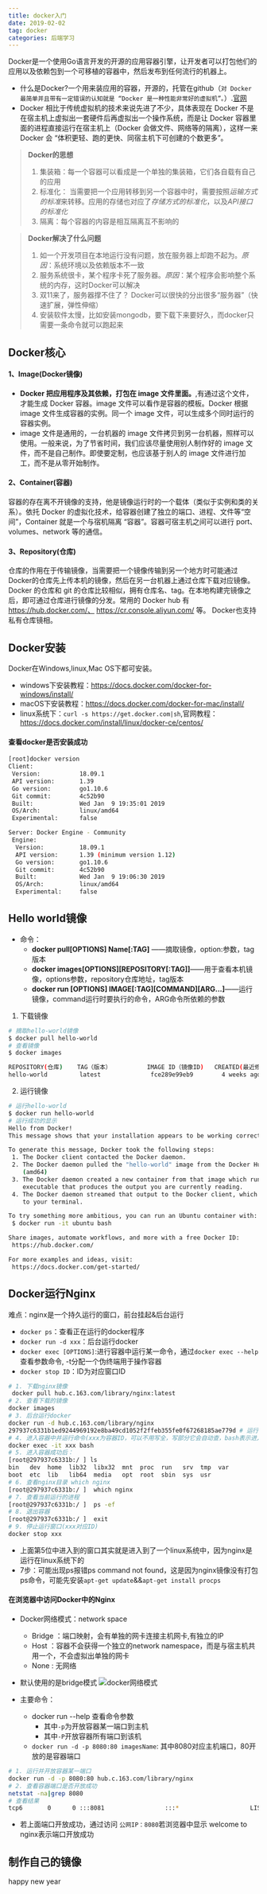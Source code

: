 ```yaml
---
title: docker入门
date: 2019-02-02
tag: docker
categories: 后端学习
---
```

Docker是一个使用Go语言开发的开源的应用容器引擎，让开发者可以打包他们的应用以及依赖包到一个可移植的容器中，然后发布到任何流行的机器上。
- 什么是Docker?一个用来装应用的容器，开源的，托管在github（`对 Docker 最简单并且带有一定错误的认知就是 “Docker 是一种性能非常好的虚拟机”。`）.[官网](https://www.docker.com/)
- Docker 相比于传统虚拟机的技术来说先进了不少，具体表现在 Docker 不是在宿主机上虚拟出一套硬件后再虚拟出一个操作系统，而是让 Docker 容器里面的进程直接运行在宿主机上（Docker 会做文件、网络等的隔离），这样一来 Docker 会 “体积更轻、跑的更快、同宿主机下可创建的个数更多”。

> **Docker的思想**
> 1. 集装箱：每一个容器可以看成是一个单独的集装箱，它们各自载有自己的应用
> 2. 标准化： 当需要把一个应用转移到另一个容器中时，需要按照*运输方式的标准*来转移。应用的存储也对应了*存储方式的标准化*，以及*API接口的标准化*
> 3. 隔离：每个容器的内容是相互隔离互不影响的

> **Docker解决了什么问题**
> 1. 如一个开发项目在本地运行没有问题，放在服务器上却跑不起为。*原因*：系统环境以及依赖版本不一致
> 2. 服务系统很卡，某个程序卡死了服务器。*原因*：某个程序会影响整个系统的内存，这时Docker可以解决
> 3. 双11来了，服务器撑不住了？ Docker可以很快的分出很多“服务器”（快速扩展，弹性伸缩）
> 4. 安装软件太慢，比如安装mongodb，要下载下来要好久，而docker只需要一条命令就可以跑起来
<!--more-->

## Docker核心
#### 1、Image(Docker镜像)
- **Docker 把应用程序及其依赖，打包在 image 文件里面。**,有通过这个文件，才能生成 Docker 容器。image 文件可以看作是容器的模板。Docker 根据 image 文件生成容器的实例。同一个 image 文件，可以生成多个同时运行的容器实例。
- image 文件是通用的，一台机器的 image 文件拷贝到另一台机器，照样可以使用。一般来说，为了节省时间，我们应该尽量使用别人制作好的 image 文件，而不是自己制作。即使要定制，也应该基于别人的 image 文件进行加工，而不是从零开始制作。
#### 2、Container(容器)
 容器的存在离不开镜像的支持，他是镜像运行时的一个载体（类似于实例和类的关系）。依托 Docker 的虚拟化技术，给容器创建了独立的端口、进程、文件等“空间”，Container 就是一个与宿机隔离 “容器”。容器可宿主机之间可以进行 port、volumes、network 等的通信。
#### 3、Repository(仓库)
仓库的作用在于传输镜像，当需要把一个镜像传输到另一个地方时可能通过Docker的仓库先上传本机的镜像，然后在另一台机器上通过仓库下载对应镜像。 Docker 的仓库和 git 的仓库比较相似，拥有仓库名、tag。在本地构建完镜像之后，即可通过仓库进行镜像的分发。常用的 Docker hub 有 https://hub.docker.com/、 https://cr.console.aliyun.com/ 等。 Docker也支持私有仓库镜相。

## Docker安装 
Docker在Windows,linux,Mac OS下都可安装。
- windows下安装教程：https://docs.docker.com/docker-for-windows/install/
- macOS下安装教程：https://docs.docker.com/docker-for-mac/install/
- linux系统下：`curl -s https://get.docker.com|sh`,官网教程：https://docs.docker.com/install/linux/docker-ce/centos/

#### 查看docker是否安装成功
```bash
[root]docker version
Client:
 Version:           18.09.1
 API version:       1.39
 Go version:        go1.10.6
 Git commit:        4c52b90
 Built:             Wed Jan  9 19:35:01 2019
 OS/Arch:           linux/amd64
 Experimental:      false

Server: Docker Engine - Community
 Engine:
  Version:          18.09.1
  API version:      1.39 (minimum version 1.12)
  Go version:       go1.10.6
  Git commit:       4c52b90
  Built:            Wed Jan  9 19:06:30 2019
  OS/Arch:          linux/amd64
  Experimental:     false
```

## Hello world镜像
- 命令：
    - **docker pull[OPTIONS] Name[:TAG]** ——摘取镜像，option:参数，tag版本
    - **docker images[OPTIONS][REPOSITORY[:TAG]]**——用于查看本机镜像，options参数，repository仓库地址，tag版本
    - **docker run [OPTIONS] IMAGE[:TAG][COMMAND][ARG...]**——运行镜像，command运行时要执行的命令，ARG命令所依赖的参数

1. 下载镜像
```bash
# 摘取hello-world镜像
$ docker pull hello-world
# 查看镜像
$ docker images

REPOSITORY(仓库)    TAG（版本）          IMAGE ID（镜像ID)   CREATED(最近修改)    SIZE（大小）
hello-world         latest              fce289e99eb9        4 weeks ago         1.84kB
```

2. 运行镜像
```bash
# 运行hello-world
$ docker run hello-world
# 运行成功的显示
Hello from Docker!
This message shows that your installation appears to be working correctly.

To generate this message, Docker took the following steps:
 1. The Docker client contacted the Docker daemon.
 2. The Docker daemon pulled the "hello-world" image from the Docker Hub.
    (amd64)
 3. The Docker daemon created a new container from that image which runs the
    executable that produces the output you are currently reading.
 4. The Docker daemon streamed that output to the Docker client, which sent it
    to your terminal.

To try something more ambitious, you can run an Ubuntu container with:
 $ docker run -it ubuntu bash

Share images, automate workflows, and more with a free Docker ID:
 https://hub.docker.com/

For more examples and ideas, visit:
 https://docs.docker.com/get-started/

```

## Docker运行Nginx
难点：nginx是一个持久运行的窗口，前台挂起&后台运行
- `docker ps`：查看正在运行的docker程序 
- `docker run -d xxx`：后台运行docker
- `docker exec [OPTIONS]`:进行容器中运行某一命令，通过`docker exec --help`查看参数命令, -t分配一个伪终端用于操作容器
- `docker stop ID`：ID为对应窗口ID


```bash
# 1. 下载nginx镜像
 docker pull hub.c.163.com/library/nginx:latest
# 2. 查看下载的镜像
docker images
# 3. 后台运行docker
docker run -d hub.c.163.com/library/nginx
297937c6331b1ed9244969192e8ba49cd1052f2ffeb355fe0f67268185ae779d # 运行成功后的程序ID
# 4. 进入容器中并运行命令(xxx为容器ID，可以不用写全，写部分它会自动查，bash表示进入命令操作窗口)
docker exec -it xxx bash
# 5. 进入容器成功后：
[root@297937c6331b:/ ] ls
bin   dev  home  lib32	libx32	mnt  proc  run	 srv  tmp  var
boot  etc  lib	 lib64	media	opt  root  sbin  sys  usr
# 6. 查看nginx目录 which nginx
[root@297937c6331b:/ ]  which nginx
# 7. 查看当前运行的进程
[root@297937c6331b:/ ]  ps -ef
# 8. 退出容器
[root@297937c6331b:/ ]  exit
# 9. 停止运行窗口(xxx对应ID)
docker stop xxx

```
- 上面第5位中进入到的窗口其实就是进入到了一个linux系统中，因为nginx是运行在linux系统下的
- 7步：可能出现ps报错ps command not found，这是因为nginx镜像没有打包ps命令，可能先安装`apt-get update`&&`apt-get install procps`

#### 在浏览器中访问Docker中的Nginx
- Docker网络模式：network space
    - Bridge    ：端口映射，会有单独的网卡连接主机网卡,有独立的IP
    - Host  ：容器不会获得一个独立的network namespace，而是与宿主机共用一个，不会虚拟出单独的网卡
    - None  : 无网络
- 默认使用的是bridge模式
![docker网络模式](https://img-blog.csdn.net/20180605082731554?watermark/2/text/aHR0cHM6Ly9ibG9nLmNzZG4ubmV0L3NpbmF0XzM1OTMwMjU5/font/5a6L5L2T/fontsize/400/fill/I0JBQkFCMA==/dissolve/70)

- 主要命令：
    - docker run --help 查看命令参数
        - 其中`-p`为开放容器某一端口到主机
        - 其中`-P`开放容器所有端口到该机
    - `docker run -d -p 8080:80 imagesName`:    其中8080对应主机端口，80开放的是容器端口

```bash
# 1. 运行并开放容器某一端口
docker run -d -p 8080:80 hub.c.163.com/library/nginx
# 2. 查看容器端口是否开放成功
netstat -na|grep 8080
# 查看结果
tcp6       0      0 :::8081                 :::*                    LISTEN  
```
- 若上面端口开放成功，通过访问 `公网IP：8080`若浏览器中显示 welcome to nginx表示端口开放成功

## 制作自己的镜像

happy new year
